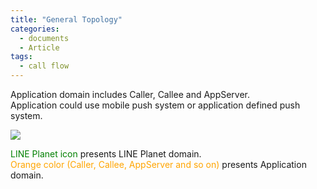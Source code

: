 ```yaml
---
title: "General Topology"
categories:
  - documents
  - Article
tags:
  - call flow
---
```


Application domain includes Caller, Callee and AppServer. <br>
Application could use mobile push system or application defined push system.<br>


![]({{site.baseurl}}/assets/images/topo-general.png)


<span style="color:green">LINE Planet icon </span> presents LINE Planet domain.
<br>
<span style="color:orange">Orange color (Caller, Callee, AppServer and so on)</span> presents Application domain.

